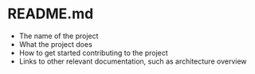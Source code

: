 # README.md

- The name of the project
- What the project does
- How to get started contributing to the project
- Links to other relevant documentation, such as architecture overview
